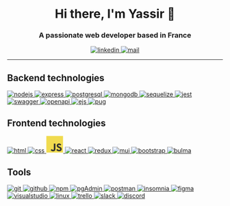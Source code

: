 <h1 align="center">Hi there, I'm Yassir 👋</h1>
<h3 align="center">A passionate web developer based in France</h3>

<p align="center"> 
    <a href="https://www.linkedin.com/in/yassir-abid/" target="_blank" rel="noreferrer"> <img src="https://www.vectorlogo.zone/logos/linkedin/linkedin-ar21.svg" alt="linkedin" width="auto" height="60"/> </a> 
    <a href="mailto:abid.yassir@gmail.com" target="_blank" rel="noreferrer"> <img src="https://www.vectorlogo.zone/logos/gmail/gmail-ar21.svg" alt="mail" width="auto" height="60"/> </a> 
</p>


--------------------

## Backend technologies

<p align="left"> 
    <a href="https://nodejs.dev/" target="_blank" rel="noreferrer"> <img src="https://www.vectorlogo.zone/logos/nodejs/nodejs-ar21.svg" alt="nodejs" width="auto" height="40"/> </a> 
    <a href="https://expressjs.com/" target="_blank" rel="noreferrer"> <img src="https://www.vectorlogo.zone/logos/expressjs/expressjs-ar21.svg" alt="express" width="auto" height="40"/> </a> 
    <a href="https://www.postgresql.org/" target="_blank" rel="noreferrer"> <img src="https://www.vectorlogo.zone/logos/postgresql/postgresql-ar21.svg" alt="postgresql" width="auto" height="40"/> </a>
    <a href="https://www.mongodb.com/" target="_blank" rel="noreferrer"> <img src="https://www.vectorlogo.zone/logos/mongodb/mongodb-ar21.svg" alt="mongodb" width="auto" height="40"/> </a> 
    <a href="https://sequelize.org/" target="_blank" rel="noreferrer"> <img src="https://www.vectorlogo.zone/logos/sequelizejs/sequelizejs-ar21.svg" alt="sequelize" width="auto" height="40"/> </a> 
     <a href="https://jestjs.io/" target="_blank" rel="noreferrer"> <img src="https://www.vectorlogo.zone/logos/jestjsio/jestjsio-ar21.svg" alt="jest" width="auto" height="40"/> </a> 
    <a href="https://swagger.io/" target="_blank" rel="noreferrer"> <img src="https://raw.githubusercontent.com/get-icon/geticon/fc0f660daee147afb4a56c64e12bde6486b73e39/icons/swagger.svg" alt="swagger" width="auto" height="40"/> </a> 
    <a href="https://www.openapis.org/" target="_blank" rel="noreferrer"> <img src="https://www.vectorlogo.zone/logos/openapis/openapis-ar21.svg" alt="openapi" width="auto" height="40"/> </a> 
    <a href="https://ejs.co/" target="_blank" rel="noreferrer"> <img src="https://raw.githubusercontent.com/file-icons/icons/e6e6e6ac8cb1d91867167c228c00a667f4d47101/svg/EJS.svg" alt="ejs" width="auto" height="40"/> </a> 
    <a href="https://pugjs.org/" target="_blank" rel="noreferrer"> <img src="https://www.vectorlogo.zone/logos/pugjs/pugjs-ar21.svg" alt="pug" width="auto" height="40"/> </a> 

</p>

## Frontend technologies
<p align="left"> 
    <a href="https://developer.mozilla.org/en-US/docs/Web/HTML" target="_blank" rel="noreferrer"> <img src="https://www.vectorlogo.zone/logos/w3_html5/w3_html5-ar21.svg" alt="html" width="auto" height="40"/> </a> 
    <a href="https://developer.mozilla.org/en-US/docs/Web/CSS" target="_blank" rel="noreferrer"> <img src="https://www.vectorlogo.zone/logos/w3_css/w3_css-ar21.svg" alt="css" width="auto" height="40"/> </a> 
    <a href="https://developer.mozilla.org/en-US/docs/Web/JavaScript" target="_blank" rel="noreferrer"> <img src="https://raw.githubusercontent.com/devicons/devicon/master/icons/javascript/javascript-original.svg" alt="javascript" width="auto" height="40"/> </a>
    <a href="https://reactjs.org/" target="_blank" rel="noreferrer"> <img src="https://www.vectorlogo.zone/logos/reactjs/reactjs-ar21.svg" alt="react" width="auto" height="40"/> </a>
    <a href="https://redux.js.org/" target="_blank" rel="noreferrer"> <img src="https://raw.githubusercontent.com/reduxjs/redux/master/logo/logo-title-dark.png" alt="redux" width="auto" height="40"/> </a> 
    <a href="https://mui.com/" target="_blank" rel="noreferrer"> <img src="https://mui.com/static/logo.svg" alt="mui" width="auto" height="40"/> </a> 
    <a href="https://getbootstrap.com/" target="_blank" rel="noreferrer"> <img src="https://www.vectorlogo.zone/logos/getbootstrap/getbootstrap-ar21.svg" alt="bootstrap" width="auto" height="40"/> </a>
    <a href="https://bulma.io/" target="_blank" rel="noreferrer"> <img src="https://raw.githubusercontent.com/gilbarbara/logos/804dc257b59e144eaca5bc6ffd16949752c6f789/logos/bulma.svg" alt="bulma" width="auto" height="40"/> </a>  
</p>

## Tools

<p align="left"> 
    <a href="https://git-scm.com/" target="_blank" rel="noreferrer"> <img src="https://www.vectorlogo.zone/logos/git-scm/git-scm-ar21.svg" alt="git" width="auto" height="40"/> </a> 
    <a href="https://github.com/" target="_blank" rel="noreferrer"> <img src="https://www.vectorlogo.zone/logos/github/github-ar21.svg" alt="github" width="auto" height="40"/> </a> 
    <a href="https://www.npmjs.com/" target="_blank" rel="noreferrer"> <img src="https://www.vectorlogo.zone/logos/npmjs/npmjs-ar21.svg" alt="npm" width="auto" height="40"/> </a>
    <a href="https://www.pgadmin.org/" target="_blank" rel="noreferrer"> <img src="https://www.vectorlogo.zone/logos/postgresql/postgresql-icon.svg" alt="pgAdmin" width="auto" height="40"/> </a> 
    <a href="https://www.postman.com/" target="_blank" rel="noreferrer"> <img src="https://www.vectorlogo.zone/logos/getpostman/getpostman-ar21.svg" alt="postman" width="auto" height="40"/> </a> 
    <a href="https://insomnia.rest/" target="_blank" rel="noreferrer"> <img src="https://raw.githubusercontent.com/get-icon/geticon/fc0f660daee147afb4a56c64e12bde6486b73e39/icons/insomnia.svg" alt="insomnia" width="auto" height="40"/> </a> 
    <a href="https://www.figma.com/" target="_blank" rel="noreferrer"> <img src="https://www.vectorlogo.zone/logos/figma/figma-ar21.svg" alt="figma" width="auto" height="40"/> </a> 
    <a href="https://code.visualstudio.com/" target="_blank" rel="noreferrer"> <img src="https://www.vectorlogo.zone/logos/visualstudio_code/visualstudio_code-ar21.svg" alt="visualstudio" width="auto" height="40"/> </a>
    <a href="https://www.linux.org/" target="_blank" rel="noreferrer"> <img src="https://www.vectorlogo.zone/logos/linux/linux-ar21.svg" alt="linux" width="auto" height="40"/> </a>  
    <a href="https://trello.com/" target="_blank" rel="noreferrer"> <img src="https://www.vectorlogo.zone/logos/trello/trello-ar21.svg" alt="trello" width="auto" height="40"/> </a> 
    <a href="https://slack.com/" target="_blank" rel="noreferrer"> <img src="https://www.vectorlogo.zone/logos/slack/slack-ar21.svg" alt="slack" width="auto" height="40"/> </a>
    <a href="https://discord.com/" target="_blank" rel="noreferrer"> <img src="https://www.vectorlogo.zone/logos/discordapp/discordapp-ar21.svg" alt="discord" width="auto" height="40"/> </a> 
</p>
